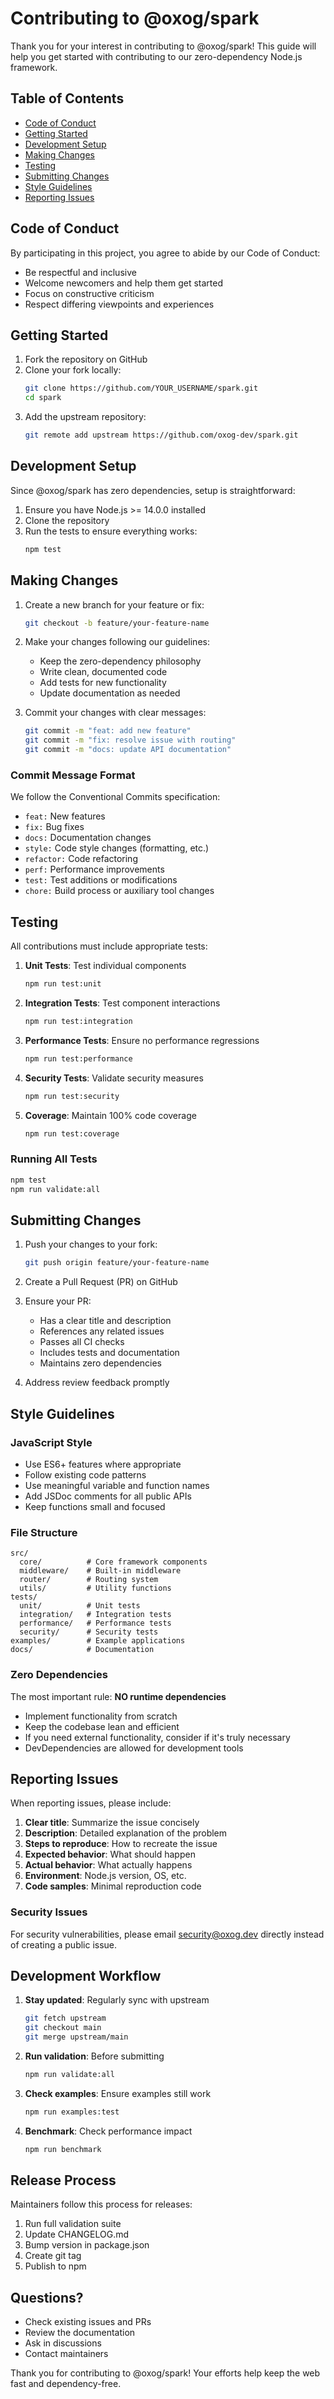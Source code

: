 # Contributing to @oxog/spark

Thank you for your interest in contributing to @oxog/spark! This guide will help you get started with contributing to our zero-dependency Node.js framework.

## Table of Contents

- [Code of Conduct](#code-of-conduct)
- [Getting Started](#getting-started)
- [Development Setup](#development-setup)
- [Making Changes](#making-changes)
- [Testing](#testing)
- [Submitting Changes](#submitting-changes)
- [Style Guidelines](#style-guidelines)
- [Reporting Issues](#reporting-issues)

## Code of Conduct

By participating in this project, you agree to abide by our Code of Conduct:

- Be respectful and inclusive
- Welcome newcomers and help them get started
- Focus on constructive criticism
- Respect differing viewpoints and experiences

## Getting Started

1. Fork the repository on GitHub
2. Clone your fork locally:
   ```bash
   git clone https://github.com/YOUR_USERNAME/spark.git
   cd spark
   ```
3. Add the upstream repository:
   ```bash
   git remote add upstream https://github.com/oxog-dev/spark.git
   ```

## Development Setup

Since @oxog/spark has zero dependencies, setup is straightforward:

1. Ensure you have Node.js >= 14.0.0 installed
2. Clone the repository
3. Run the tests to ensure everything works:
   ```bash
   npm test
   ```

## Making Changes

1. Create a new branch for your feature or fix:
   ```bash
   git checkout -b feature/your-feature-name
   ```

2. Make your changes following our guidelines:
   - Keep the zero-dependency philosophy
   - Write clean, documented code
   - Add tests for new functionality
   - Update documentation as needed

3. Commit your changes with clear messages:
   ```bash
   git commit -m "feat: add new feature"
   git commit -m "fix: resolve issue with routing"
   git commit -m "docs: update API documentation"
   ```

### Commit Message Format

We follow the Conventional Commits specification:

- `feat:` New features
- `fix:` Bug fixes
- `docs:` Documentation changes
- `style:` Code style changes (formatting, etc.)
- `refactor:` Code refactoring
- `perf:` Performance improvements
- `test:` Test additions or modifications
- `chore:` Build process or auxiliary tool changes

## Testing

All contributions must include appropriate tests:

1. **Unit Tests**: Test individual components
   ```bash
   npm run test:unit
   ```

2. **Integration Tests**: Test component interactions
   ```bash
   npm run test:integration
   ```

3. **Performance Tests**: Ensure no performance regressions
   ```bash
   npm run test:performance
   ```

4. **Security Tests**: Validate security measures
   ```bash
   npm run test:security
   ```

5. **Coverage**: Maintain 100% code coverage
   ```bash
   npm run test:coverage
   ```

### Running All Tests

```bash
npm test
npm run validate:all
```

## Submitting Changes

1. Push your changes to your fork:
   ```bash
   git push origin feature/your-feature-name
   ```

2. Create a Pull Request (PR) on GitHub

3. Ensure your PR:
   - Has a clear title and description
   - References any related issues
   - Passes all CI checks
   - Includes tests and documentation
   - Maintains zero dependencies

4. Address review feedback promptly

## Style Guidelines

### JavaScript Style

- Use ES6+ features where appropriate
- Follow existing code patterns
- Use meaningful variable and function names
- Add JSDoc comments for all public APIs
- Keep functions small and focused

### File Structure

```
src/
  core/          # Core framework components
  middleware/    # Built-in middleware
  router/        # Routing system
  utils/         # Utility functions
tests/
  unit/          # Unit tests
  integration/   # Integration tests
  performance/   # Performance tests
  security/      # Security tests
examples/        # Example applications
docs/            # Documentation
```

### Zero Dependencies

The most important rule: **NO runtime dependencies**

- Implement functionality from scratch
- Keep the codebase lean and efficient
- If you need external functionality, consider if it's truly necessary
- DevDependencies are allowed for development tools

## Reporting Issues

When reporting issues, please include:

1. **Clear title**: Summarize the issue concisely
2. **Description**: Detailed explanation of the problem
3. **Steps to reproduce**: How to recreate the issue
4. **Expected behavior**: What should happen
5. **Actual behavior**: What actually happens
6. **Environment**: Node.js version, OS, etc.
7. **Code samples**: Minimal reproduction code

### Security Issues

For security vulnerabilities, please email security@oxog.dev directly instead of creating a public issue.

## Development Workflow

1. **Stay updated**: Regularly sync with upstream
   ```bash
   git fetch upstream
   git checkout main
   git merge upstream/main
   ```

2. **Run validation**: Before submitting
   ```bash
   npm run validate:all
   ```

3. **Check examples**: Ensure examples still work
   ```bash
   npm run examples:test
   ```

4. **Benchmark**: Check performance impact
   ```bash
   npm run benchmark
   ```

## Release Process

Maintainers follow this process for releases:

1. Run full validation suite
2. Update CHANGELOG.md
3. Bump version in package.json
4. Create git tag
5. Publish to npm

## Questions?

- Check existing issues and PRs
- Review the documentation
- Ask in discussions
- Contact maintainers

Thank you for contributing to @oxog/spark! Your efforts help keep the web fast and dependency-free.